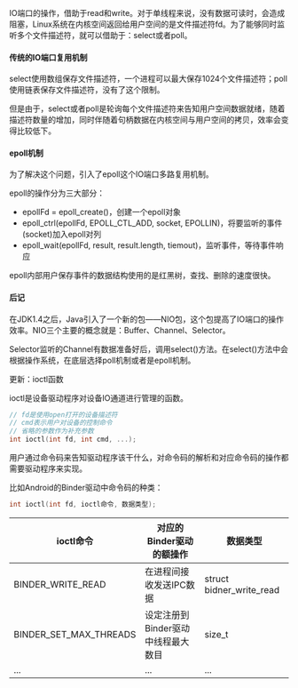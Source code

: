 IO端口的操作，借助于read和write。对于单线程来说，没有数据可读时，会造成阻塞，Linux系统在内核空间返回给用户空间的是文件描述符fd。为了能够同时监听多个文件描述符，就可以借助于：select或者poll。

#### 传统的IO端口复用机制

select使用数组保存文件描述符，一个进程可以最大保存1024个文件描述符；poll使用链表保存文件描述符，没有了这个限制。

但是由于，select或者poll是轮询每个文件描述符来告知用户空间数据就绪，随着描述符数量的增加，同时伴随着句柄数据在内核空间与用户空间的拷贝，效率会变得比较低下。

#### epoll机制

为了解决这个问题，引入了epoll这个IO端口多路复用机制。

epoll的操作分为三大部分：

* epollFd = epoll_create()，创建一个epoll对象
* epoll_ctrl(epollFd, EPOLL_CTL_ADD, socket, EPOLLIN)，将要监听的事件(socket)加入epoll对列
* epoll_wait(epollFd, result, result.length, tiemout)，监听事件，等待事件响应

epoll内部用户保存事件的数据结构使用的是红黑树，查找、删除的速度很快。

#### 后记

在JDK1.4之后，Java引入了一个新的包——NIO包，这个包提高了IO端口的操作效率。NIO三个主要的概念就是：Buffer、Channel、Selector。

Selector监听的Channel有数据准备好后，调用select()方法。在select()方法中会根据操作系统，在底层选择poll机制或者是epoll机制。



更新：ioctl函数

ioctl是设备驱动程序对设备IO通道进行管理的函数。

```cpp
// fd是使用open打开的设备描述符
// cmd表示用户对设备的控制命令
// 省略的参数作为补充参数
int ioctl(int fd, int cmd, ...);
```

用户通过命令码来告知驱动程序该干什么，对命令码的解析和对应命令码的操作都需要驱动程序来实现。

比如Android的Binder驱动中命令码的种类：

```cpp
int ioctl(int fd, ioctl命令, 数据类型);
```

| ioctl命令              | 对应的Binder驱动的额操作           | 数据类型                 |
| ---------------------- | ---------------------------------- | ------------------------ |
| BINDER_WRITE_READ      | 在进程间接收发送IPC数据            | struct bidner_write_read |
| BINDER_SET_MAX_THREADS | 设定注册到Binder驱动中线程最大数目 | size_t                   |
| ...                    | ...                                | ...                      |

